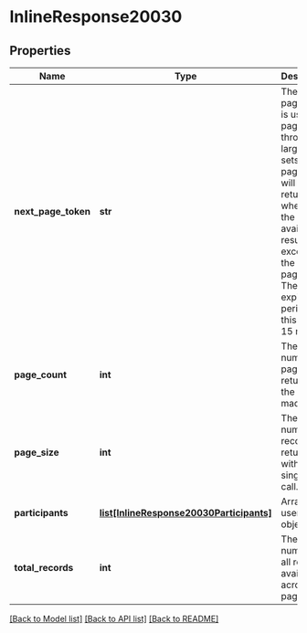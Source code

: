 # InlineResponse20030

## Properties
Name | Type | Description | Notes
------------ | ------------- | ------------- | -------------
**next_page_token** | **str** | The next page token is used to paginate through large result sets. A next page token will be returned whenever the set of available results exceeds the current page size. The expiration period for this token is 15 minutes. | [optional] 
**page_count** | **int** | The number of pages returned for the request made. | [optional] 
**page_size** | **int** | The number of records returned within a single API call. | [optional] 
**participants** | [**list[InlineResponse20030Participants]**](InlineResponse20030Participants.md) | Array of user objects. | [optional] 
**total_records** | **int** | The number of all records available across pages. | [optional] 

[[Back to Model list]](../README.md#documentation-for-models) [[Back to API list]](../README.md#documentation-for-api-endpoints) [[Back to README]](../README.md)

